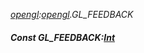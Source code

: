 _[opengl](../../modules/opengl/opengl-module.md):[opengl](../../modules/opengl/opengl-module.md).GL\_FEEDBACK_
##### Const GL\_FEEDBACK:[Int](../../modules/wonkey/wonkey-types-int.md)
